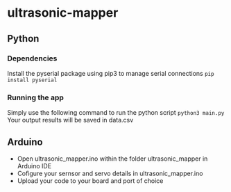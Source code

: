 # ultrasonic-mapper

## Python
### Dependencies
Install the pyserial package using pip3 to manage serial connections
```pip install pyserial```
### Running the app
Simply use the following command to run the python script
```python3 main.py```
Your output results will be saved in data.csv

## Arduino
- Open ultrasonic_mapper.ino within the folder ultrasonic_mapper in Arduino IDE
- Cofigure your sernsor and servo details in ultrasonic_mapper.ino
- Upload your code to your board and port of choice